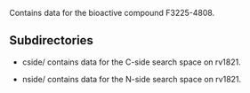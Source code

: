 Contains data for the bioactive compound F3225-4808.

## Subdirectories

- cside/ contains data for the C-side search space on rv1821.

- nside/ contains data for the N-side search space on rv1821.

